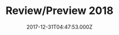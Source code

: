 ---
title: "Review/Preview 2018"
image: "https://i.imgur.com/SNIxodD.png"
date: "2017-12-31T04:47:53.000Z"
video:
  type: "vimeo"
  id: 249271659
speaker:
  name: "Special Guests"
  permalink: "special-guests"
series: "stand-alone-services"
---